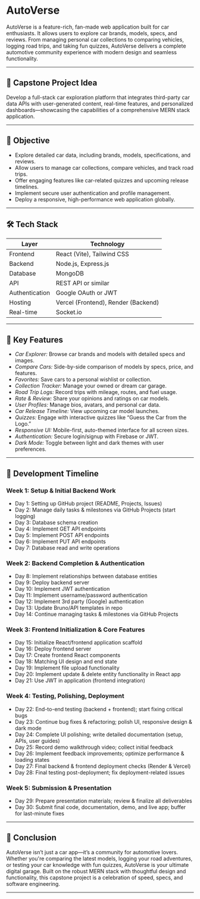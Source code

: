 # AutoVerse

AutoVerse is a feature-rich, fan-made web application built for car enthusiasts. It allows users to explore car brands, models, specs, and reviews. From managing personal car collections to comparing vehicles, logging road trips, and taking fun quizzes, AutoVerse delivers a complete automotive community experience with modern design and seamless functionality.

---

## 🚀 Capstone Project Idea

Develop a full-stack car exploration platform that integrates third-party car data APIs with user-generated content, real-time features, and personalized dashboards—showcasing the capabilities of a comprehensive MERN stack application.

---

## 🎯 Objective

- Explore detailed car data, including brands, models, specifications, and reviews.  
- Allow users to manage car collections, compare vehicles, and track road trips.  
- Offer engaging features like car-related quizzes and upcoming release timelines.  
- Implement secure user authentication and profile management.  
- Deploy a responsive, high-performance web application globally.

---

## 🛠 Tech Stack

| Layer          | Technology                   |
|----------------|------------------------------|
| Frontend       | React (Vite), Tailwind CSS   |
| Backend        | Node.js, Express.js          |
| Database       | MongoDB                     |
| API            | REST API or similar          |
| Authentication | Google OAuth or JWT          |
| Hosting        | Vercel (Frontend), Render (Backend) |
| Real-time      | Socket.io                    |

---

## 🔑 Key Features

- *Car Explorer:* Browse car brands and models with detailed specs and images.  
- *Compare Cars:* Side-by-side comparison of models by specs, price, and features.  
- *Favorites:* Save cars to a personal wishlist or collection.  
- *Collection Tracker:* Manage your owned or dream car garage.  
- *Road Trip Logs:* Record trips with mileage, routes, and fuel usage.  
- *Rate & Review:* Share your opinions and ratings on car models.  
- *User Profiles:* Manage bios, avatars, and personal car data.  
- *Car Release Timeline:* View upcoming car model launches.  
- *Quizzes:* Engage with interactive quizzes like “Guess the Car from the Logo.”  
- *Responsive UI:* Mobile-first, auto-themed interface for all screen sizes.  
- *Authentication:* Secure login/signup with Firebase or JWT.  
- *Dark Mode:* Toggle between light and dark themes with user preferences.

---

## 📅 Development Timeline

### Week 1: Setup & Initial Backend Work
- Day 1: Setting up GitHub project (README, Projects, Issues)  
- Day 2: Manage daily tasks & milestones via GitHub Projects (start logging)  
- Day 3: Database schema creation  
- Day 4: Implement GET API endpoints  
- Day 5: Implement POST API endpoints  
- Day 6: Implement PUT API endpoints  
- Day 7: Database read and write operations  

### Week 2: Backend Completion & Authentication
- Day 8: Implement relationships between database entities  
- Day 9: Deploy backend server  
- Day 10: Implement JWT authentication  
- Day 11: Implement username/password authentication  
- Day 12: Implement 3rd party (Google) authentication  
- Day 13: Update Bruno/API templates in repo  
- Day 14: Continue managing tasks & milestones via GitHub Projects  

### Week 3: Frontend Initialization & Core Features
- Day 15: Initialize React/frontend application scaffold  
- Day 16: Deploy frontend server  
- Day 17: Create frontend React components  
- Day 18: Matching UI design and end state  
- Day 19: Implement file upload functionality  
- Day 20: Implement update & delete entity functionality in React app  
- Day 21: Use JWT in application (frontend integration)  

### Week 4: Testing, Polishing, Deployment
- Day 22: End-to-end testing (backend + frontend); start fixing critical bugs  
- Day 23: Continue bug fixes & refactoring; polish UI, responsive design & dark mode  
- Day 24: Complete UI polishing; write detailed documentation (setup, APIs, user guides)  
- Day 25: Record demo walkthrough video; collect initial feedback  
- Day 26: Implement feedback improvements; optimize performance & loading states  
- Day 27: Final backend & frontend deployment checks (Render & Vercel)  
- Day 28: Final testing post-deployment; fix deployment-related issues  

### Week 5: Submission & Presentation
- Day 29: Prepare presentation materials; review & finalize all deliverables  
- Day 30: Submit final code, documentation, demo, and live app; buffer for last-minute fixes  

---

## 📌 Conclusion

AutoVerse isn’t just a car app—it’s a community for automotive lovers. Whether you're comparing the latest models, logging your road adventures, or testing your car knowledge with fun quizzes, AutoVerse is your ultimate digital garage. Built on the robust MERN stack with thoughtful design and functionality, this capstone project is a celebration of speed, specs, and software engineering.

---